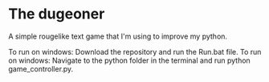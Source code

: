 # The dugeoner
A simple rougelike text game that I'm using to improve my python.

To run on windows: Download the repository and run the Run.bat file.
To run on windows: Navigate to the python folder in the terminal and run python game_controller.py.
